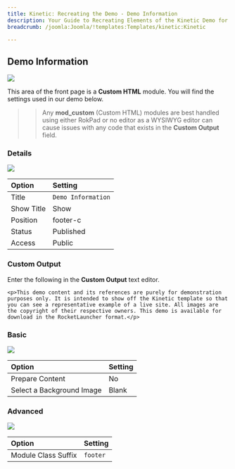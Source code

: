 ```yaml
---
title: Kinetic: Recreating the Demo - Demo Information
description: Your Guide to Recreating Elements of the Kinetic Demo for Joomla
breadcrumb: /joomla:Joomla/!templates:Templates/kinetic:Kinetic

---
```


Demo Information
-----

![][demo]

This area of the front page is a **Custom HTML** module. You will find the settings used in our demo below.

>> Any **mod_custom** (Custom HTML) modules are best handled using either RokPad or no editor as a WYSIWYG editor can cause issues with any code that exists in the **Custom Output** field.

### Details

![][demo2]

| Option     | Setting            |
| :--------- | :----------------- |
| Title      | `Demo Information` |
| Show Title | Show               |
| Position   | footer-c           |
| Status     | Published          |
| Access     | Public             |

### Custom Output

Enter the following in the **Custom Output** text editor.

~~~
<p>This demo content and its references are purely for demonstration purposes only. It is intended to show off the Kinetic template so that you can see a representative example of a live site. All images are the copyright of their respective owners. This demo is available for download in the RocketLauncher format.</p>
~~~

### Basic

![][demo3]

| Option                    | Setting     |
| :----------               | :---------- |
| Prepare Content           | No          |
| Select a Background Image | Blank       |

### Advanced

![][demo4]

| Option              | Setting     |
| :----------         | :---------- |
| Module Class Suffix | `footer`    |

[demo]: assets/demo_8.jpeg
[demo2]: assets/demo_8a.jpeg
[demo3]: assets/demo_8b.jpeg
[demo4]: assets/demo_8c.jpeg
